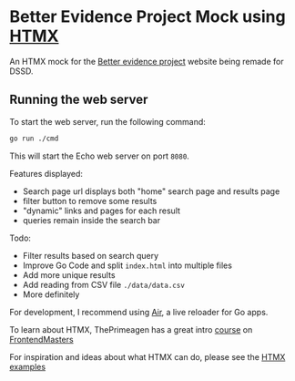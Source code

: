 # Better Evidence Project Mock using [HTMX](https://htmx.org/)
An HTMX mock for the [Better evidence project](https://gmustaging.savepointsoftware.com/#/search) website being remade for DSSD.

## Running the web server
To start the web server, run the following command:
```bash
go run ./cmd
```

This will start the Echo web server on port `8080`.

Features displayed:
- Search page url displays both "home" search page and results page
- filter button to remove some results
- "dynamic" links and pages for each result
- queries remain inside the search bar

Todo:
- Filter results based on search query
- Improve Go Code and split `index.html` into multiple files
- Add more unique results
- Add reading from CSV file `./data/data.csv`
- More definitely

For development, I recommend using [Air](https://github.com/air-verse/air), a live reloader for Go apps.

To learn about HTMX, ThePrimeagen has a great intro [course](https://frontendmasters.com/courses/htmx/) on [FrontendMasters](https://frontendmasters.com/)

For inspiration and ideas about what HTMX can do, please see the [HTMX examples](https://htmx.org/examples/)
